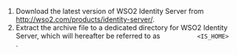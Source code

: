 1.  Download the latest version of WSO2 Identity Server from
    <http://wso2.com/products/identity-server/>.
2.  Extract the archive file to a dedicated directory for WSO2 Identity
    Server, which will hereafter be referred to as
    `           <IS_HOME>          `.